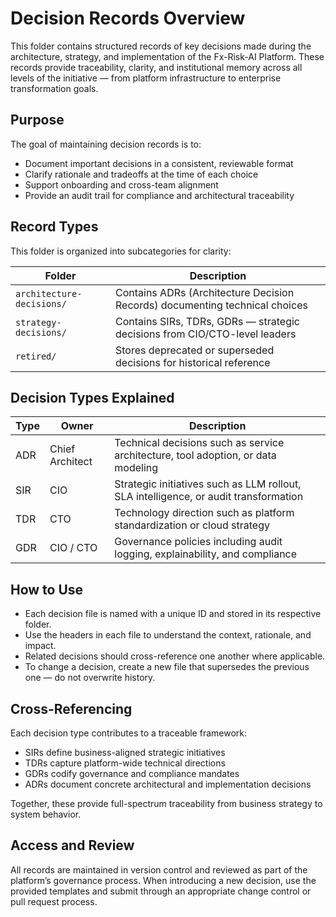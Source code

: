# Decision Records Overview

This folder contains structured records of key decisions made during the architecture, strategy, and implementation of the Fx-Risk-AI Platform. These records provide traceability, clarity, and institutional memory across all levels of the initiative — from platform infrastructure to enterprise transformation goals.

## Purpose

The goal of maintaining decision records is to:

- Document important decisions in a consistent, reviewable format
- Clarify rationale and tradeoffs at the time of each choice
- Support onboarding and cross-team alignment
- Provide an audit trail for compliance and architectural traceability

## Record Types

This folder is organized into subcategories for clarity:

| Folder                     | Description                                                                 |
|---------------------------|-----------------------------------------------------------------------------|
| `architecture-decisions/` | Contains ADRs (Architecture Decision Records) documenting technical choices |
| `strategy-decisions/`     | Contains SIRs, TDRs, GDRs — strategic decisions from CIO/CTO-level leaders  |
| `retired/`                | Stores deprecated or superseded decisions for historical reference          |

## Decision Types Explained

| Type | Owner            | Description |
|------|------------------|-------------|
| ADR  | Chief Architect  | Technical decisions such as service architecture, tool adoption, or data modeling |
| SIR  | CIO              | Strategic initiatives such as LLM rollout, SLA intelligence, or audit transformation |
| TDR  | CTO              | Technology direction such as platform standardization or cloud strategy              |
| GDR  | CIO / CTO        | Governance policies including audit logging, explainability, and compliance         |

## How to Use

- Each decision file is named with a unique ID and stored in its respective folder.
- Use the headers in each file to understand the context, rationale, and impact.
- Related decisions should cross-reference one another where applicable.
- To change a decision, create a new file that supersedes the previous one — do not overwrite history.

## Cross-Referencing

Each decision type contributes to a traceable framework:

- SIRs define business-aligned strategic initiatives
- TDRs capture platform-wide technical directions
- GDRs codify governance and compliance mandates
- ADRs document concrete architectural and implementation decisions

Together, these provide full-spectrum traceability from business strategy to system behavior.

## Access and Review

All records are maintained in version control and reviewed as part of the platform’s governance process. When introducing a new decision, use the provided templates and submit through an appropriate change control or pull request process.
